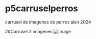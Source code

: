 # p5carruselperros
carrusel de imagenes de perros alan 2024


##Carrusel 2 imagenes
![image](https://github.com/user-attachments/assets/6dbece6b-8f4c-4aa1-8a57-f295d44e046c)
